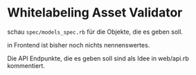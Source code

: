 # Whitelabeling Asset Validator

schau `spec/models_spec.rb` für die Objekte, die es geben soll.

in Frontend ist bisher noch nichts nennenswertes.

Die API Endpunkte, die es geben soll sind als Idee in web/api.rb kommentiert.